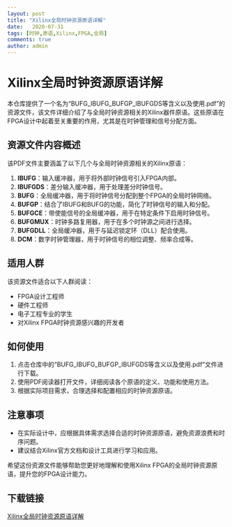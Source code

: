 ```yaml
---
layout: post
title: "Xilinx全局时钟资源原语详解"
date:   2020-07-31
tags: [时钟,原语,Xilinx,FPGA,全局]
comments: true
author: admin
---
```

# Xilinx全局时钟资源原语详解

本仓库提供了一个名为“BUFG_IBUFG_BUFGP_IBUFGDS等含义以及使用.pdf”的资源文件，该文件详细介绍了与全局时钟资源相关的Xilinx器件原语。这些原语在FPGA设计中起着至关重要的作用，尤其是在时钟管理和信号分配方面。

## 资源文件内容概述

该PDF文件主要涵盖了以下几个与全局时钟资源相关的Xilinx原语：

1. **IBUFG**：输入缓冲器，用于将外部时钟信号引入FPGA内部。
2. **IBUFGDS**：差分输入缓冲器，用于处理差分时钟信号。
3. **BUFG**：全局缓冲器，用于将时钟信号分配到整个FPGA的全局时钟网络。
4. **BUFGP**：结合了IBUFG和BUFG的功能，简化了时钟信号的输入和分配。
5. **BUFGCE**：带使能信号的全局缓冲器，用于在特定条件下启用时钟信号。
6. **BUFGMUX**：时钟多路复用器，用于在多个时钟源之间进行选择。
7. **BUFGDLL**：全局缓冲器，用于与延迟锁定环（DLL）配合使用。
8. **DCM**：数字时钟管理器，用于时钟信号的相位调整、频率合成等。

## 适用人群

该资源文件适合以下人群阅读：

- FPGA设计工程师
- 硬件工程师
- 电子工程专业的学生
- 对Xilinx FPGA时钟资源感兴趣的开发者

## 如何使用

1. 点击仓库中的“BUFG_IBUFG_BUFGP_IBUFGDS等含义以及使用.pdf”文件进行下载。
2. 使用PDF阅读器打开文件，详细阅读各个原语的定义、功能和使用方法。
3. 根据实际项目需求，合理选择和配置相应的时钟资源原语。

## 注意事项

- 在实际设计中，应根据具体需求选择合适的时钟资源原语，避免资源浪费和时序问题。
- 建议结合Xilinx官方文档和设计工具进行学习和应用。

希望这份资源文件能够帮助您更好地理解和使用Xilinx FPGA的全局时钟资源原语，提升您的FPGA设计能力。

## 下载链接

[Xilinx全局时钟资源原语详解](https://pan.quark.cn/s/0707a91279b5)